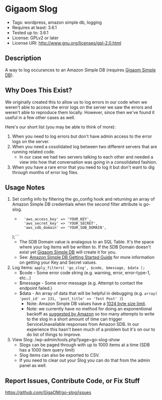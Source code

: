 Gigaom Slog
===========

* Tags: wordpress, amazon simple db, logging
* Requires at least: 3.6.1
* Tested up to: 3.6.1
* License: GPLv2 or later
* License URI: http://www.gnu.org/licenses/gpl-2.0.html

Description
-----------

A way to log occurances to an Amazon Simple DB (requires [Gigaom Simple DB](http://github.com/GigaOM/go-simple-db/)).

Why Does This Exist?
--------------------

We originally created this to allow us to log errors in our code when we weren't able to access the error logs on the server we saw the errors and weren't able to reproduce them locally.  However, since then we've found it useful in a few other cases as well.

Here's our short list (you may be able to think of more):

1. When you need to log errors but don't have admin access to the error logs on the server.
2. When you need a cosolidated log between two different servers that are running related code.
	* In our case we had two servers talking to each other and needed a view into how that conversation was going in a consolidated fashion.
3. When you have a rare error that you need to log it but don't want to dig through months of error log files.

Usage Notes
-----------

1. Set config info by filtering the go_config hook and returning an array of Amazon Simple DB credentials when the second filter attribute is go-slog.
	* ```array(
		'aws_access_key' => 'YOUR_KEY',
		'aws_secret_key' => 'YOUR_SECRET',
		'aws_sdb_domain' => 'YOUR_SDB_DOMAIN',
	);```
	* The SDB Domain value is analagous to an SQL Table. It's the space where your log items will be written to.  If the SDB Domain doesn't exist yet [Gigaom Simple DB](http://github.com/GigaOM/go-simple-db/) will create it for you.
	* See: [Amazon Simple DB Getting Started Guide](http://docs.aws.amazon.com/AmazonSimpleDB/latest/GettingStartedGuide/Welcome.html) for more information on getting your Key and Secret values.
2. Log items: ```apply_filters( 'go_slog', $code, $message, $data );```
	* $code - Some error code string (e.g. warning, error, error-type-1, etc...)
	* $message - Some error message (e.g. Attempt to contact the endpoint failed.)
	* $data - An array of data that will be helpful in debugging (e.g. ```array( 'post_id' => 131, 'post_title' => 'Test Post' )```)
		* Note: Amazon Simple DB values have a [1024 byte size limit](http://docs.aws.amazon.com/AmazonSimpleDB/latest/DeveloperGuide/SDBLimits.html).
		* Note: we currently have no method for doing an exponentional backoff as [suggested by Amazon](http://docs.aws.amazon.com/AmazonSimpleDB/latest/DeveloperGuide/APIUsage.html#APIErrorRetries) so too many attempts to write to the slog in a short amount of time can trigger ServiceUnavailable responses from Amazon SDB. In our experience this hasn't been much of a problem but it's on our to do list of things to improve.
3. View Slog: /wp-admin/tools.php?page=go-slog-show
	* Slogs can be paged through with up to 1000 items at a time (SDB has a 1000 item query limit)
	* Slog items can also be exported to CSV.
	* If you need to clear out your Slog you can do that from the admin panel as well.

Report Issues, Contribute Code, or Fix Stuff
--------------------------------------------

https://github.com/GigaOM/go-slog/issues
